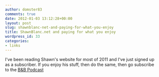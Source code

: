 ```yaml
---
author: domster83
comments: true
date: 2012-01-03 13:12:28+00:00
layout: post
slug: shawnblanc-net-and-paying-for-what-you-enjoy
title: ShawnBlanc.net and paying for what you enjoy
wordpress_id: 33
categories:
- links
---
```


I've been reading Shawn's website for most of 2011 and I've just signed up as a subscriber. If you enjoy his stuff, then do the same, then go subscribe to the [B&B Podcast](http://thebbpodcast.com/)
